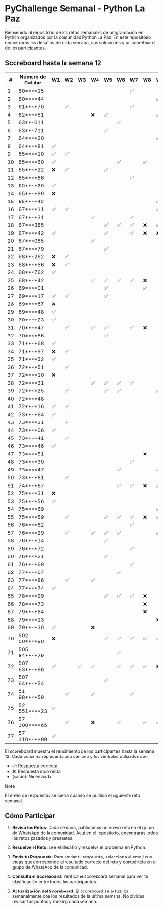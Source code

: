 # PyChallenge Semanal - Python La Paz

Bienvenido al repositorio de los retos semanales de programación en Python organizados por la comunidad Python La Paz. En este repositorio encontrarás los desafíos de cada semana, sus soluciones y un scoreboard de los participantes.

## Scoreboard hasta la semana 12

| #  | Número de Celular | W1 | W2 | W3 | W4 | W5 | W6 | W7 | W8 | W9 | W10| W11| W12| Score|
|----|-------------------|----|----|----|----|----|----|----|----|----|----|----|----|------|
| 1  | 60****15          |    |    |    |    |    |    | ✅ |    |    |    |    |    | 1    |
| 2  | 60****44          |    |    |    |    |    |    |    |    | ✅ |    |    |    | 1    |
| 3  | 61****70          |    | ✅ |    |    |    |    | ✅ |    |    |    |    |    | 2    |
| 4  | 62****51          |    |    |    | ❌ | ✅ |    |    |    | ✅ | ✅ | ✅ | ✅ | 5    |
| 5  | 63***011          |    |    |    |    |    | ✅ |    |    |    |    |    |    | 1    |
| 6  | 63***711          |    |    |    |    | ✅ |    |    |    |    |    |    |    | 1    |
| 7  | 64****20          |    |    |    |    |    |    |    |    | ✅ |    |    |    | 1    |
| 8  | 64****81          | ✅ |    |    |    |    |    |    |    |    |    |    |    | 1    |
| 9  | 65****10          | ✅ | ✅ |    |    |    |    |    |    |    |    |    |    | 2    |
| 10 | 65****60          | ✅ |    |    |    |    | ✅ |    | ✅ |    |    |    |    | 3    |
| 11 | 65****22          | ❌ | ✅ |    |    | ✅ |    |    |    |    |    |    |    | 2    |
| 12 | 65****66          |    |    |    |    |    |    | ✅ |    |    |    |    |    | 1    |
| 13 | 65****20          | ✅ |    |    |    |    |    |    |    |    |    |    |    | 1    |
| 14 | 65****99          | ❌ |    |    |    |    |    |    |    |    |    |    |    | 0    |
| 15 | 65****42          |    |    |    |    |    |    |    |    | ✅ |    |    |    | 1    |
| 16 | 67****11          | ✅ | ✅ |    |    |    |    |    |    | ✅ |    | ✅ |    | 4    |
| 17 | 67****31          |    |    |    | ✅ |    |    | ✅ |    |    |    |    |    | 2    |
| 18 | 67***385          |    |    |    |    | ✅ | ✅ | ✅ | ❌ | ✅ |    | ✅ |    | 5    |
| 19 | 67****42          | ✅ |    |    |    | ✅ |    | ✅ | ❌ | ❌ |    | ✅ |    | 4    |
| 20 | 67***085          |    |    |    | ✅ |    |    |    |    |    |    |    |    | 1    |
| 21 | 67****79          |    |    |    |    | ✅ |    |    |    |    |    |    |    | 1    |
| 22 | 68***262          | ❌ | ✅ |    |    |    |    |    |    |    |    |    |    | 1    |
| 23 | 68****56          | ❌ | ✅ |    |    |    |    |    |    |    |    |    |    | 1    |
| 24 | 68***762          | ✅ |    |    |    |    |    |    |    |    |    |    |    | 1    |
| 25 | 68****42          |    |    |    | ✅ | ✅ | ✅ | ✅ | ❌ |    |    |    |    | 4    |
| 26 | 69****01          |    |    |    |    | ✅ |    |    | ✅ |    |    |    |    | 2    |
| 27 | 69****17          | ✅ | ✅ |    |    | ✅ |    |    |    |    |    |    |    | 3    |
| 28 | 69****87          | ❌ |    |    |    |    |    |    |    |    |    |    |    | 0    |
| 29 | 69****48          | ✅ |    |    |    |    |    |    |    |    |    |    |    | 1    |
| 30 | 70****23          | ✅ |    |    |    |    |    |    |    |    |    |    |    | 1    |
| 31 | 70****47          |    | ✅ |    | ✅ | ✅ |    | ✅ | ❌ |    |    |    |    | 4    |
| 32 | 70****66          |    |    |    |    | ✅ |    |    |    |    |    |    |    | 1    |
| 33 | 71****68          | ✅ |    |    |    |    |    |    |    |    |    |    |    | 1    |
| 34 | 71****97          | ❌ | ✅ |    |    |    |    |    |    |    |    |    | ✅ | 2    |
| 35 | 71****32          | ✅ |    |    |    |    |    |    |    |    |    |    |    | 1    |
| 36 | 72****51          |    | ✅ |    |    |    |    |    |    |    |    |    |    | 1    |
| 37 | 72****10          | ❌ |    |    |    |    |    |    |    |    |    |    |    | 0    |
| 38 | 72****31          |    |    |    | ✅ | ✅ | ✅ | ✅ |    |    |    |    |    | 4    |
| 39 | 72****25          |    | ✅ |    |    | ✅ | ✅ |    |    | ✅ |    |    |    | 4    |
| 40 | 72****48          |    |    |    |    |    |    |    |    |    | ✅ | ✅ |    | 2    |
| 41 | 72****16          | ✅ | ✅ |    |    |    |    |    |    |    |    |    |    | 2    |
| 42 | 73****64          | ✅ |    |    |    |    |    |    |    |    |    |    |    | 1    |
| 43 | 73****31          |    | ✅ |    |    |    |    |    |    |    |    |    |    | 1    |
| 44 | 73****06          | ✅ |    |    |    |    |    |    |    |    |    |    |    | 1    |
| 45 | 73****41          |    | ✅ |    |    |    |    |    |    |    |    |    |    | 1    |
| 46 | 73****46          | ✅ |    |    |    |    |    |    |    |    |    |    |    | 1    |
| 47 | 73****51          |    |    |    |    |    |    |    | ❌ |    |    |    |    | 0    |
| 48 | 73****30          |    |    |    |    |    |    | ✅ |    |    |    |    |    | 1    |
| 49 | 73****47          |    |    |    |    |    | ✅ |    |    | ✅ |    |    |    | 2    |
| 50 | 73****81          |    | ✅ |    |    |    |    |    |    |    |    |    |    | 1    |
| 51 | 74****67          |    |    |    |    |    | ✅ | ✅ | ❌ | ✅ |    | ✅ | ✅ | 5    |
| 52 | 75****31          | ❌ |    |    |    |    |    |    |    |    |    |    |    | 0    |
| 53 | 75****56          | ✅ |    |    |    |    |    |    |    |    |    |    |    | 1    |
| 54 | 75****69          |    |    |    |    |    |    |    |    | ✅ |    |    |    | 1    |
| 55 | 75****59          |    | ✅ |    |    | ✅ | ✅ | ✅ | ❌ | ✅ | ✅ | ✅ |    | 7    |
| 56 | 76****62          |    |    |    |    |    |    | ✅ |    |    |    |    |    | 1    |
| 57 | 76****29          |    | ✅ |    | ✅ | ✅ | ✅ |    |    | ✅ |    | ✅ | ✅ | 7    |
| 58 | 76****14          |    |    |    |    | ✅ |    |    |    |    |    |    |    | 1    |
| 59 | 76****72          |    |    |    |    |    |    | ✅ |    |    |    |    |    | 1    |
| 60 | 76****21          |    |    |    |    | ✅ |    |    |    |    |    |    |    | 1    |
| 61 | 76****69          |    |    |    |    |    |    | ✅ |    |    |    |    |    | 1    |
| 62 | 77****67          |    |    |    |    |    | ✅ |    |    |    |    |    |    | 1    |
| 63 | 77****86          |    | ✅ |    | ✅ |    |    |    |    |    |    |    |    | 2    |
| 64 | 77****74          | ✅ |    |    |    |    |    |    |    |    |    |    |    | 1    |
| 65 | 78****99          |    |    |    |    | ✅ | ✅ | ✅ | ❌ |    |    |    |    | 3    |
| 66 | 78****73          |    |    |    |    |    |    |    | ❌ |    |    |    |    | 0    |
| 67 | 79****64          |    |    |    |    |    |    |    | ❌ |    |    |    |    | 0    |
| 68 | 79****13          |    |    |    |    |    |    |    |    | ❌ |    |    |    | 0    |
| 69 | 79****30          | ✅ |    |    | ❌ |    |    |    |    |    |    |    |    | 1    |
| 70 | 502 50****90      | ❌ |    |    |    | ✅ | ✅ | ✅ | ✅ | ✅ | ✅ | ✅ |    | 7    |
| 71 | 505 84****79      |    |    |    |    |    | ✅ |    |    |    |    |    |    | 1    |
| 72 | 507 63****96      | ✅ |    | ✅ | ✅ |    | ✅ | ✅ | ✅ | ❌ |    |    | ✅ | 7    |
| 73 | 507 64****54      |    |    |    |    | ✅ |    |    |    |    |    |    |    | 1    |
| 74 | 51 98****59       |    | ✅ |    | ✅ |    |    | ✅ |    |    |    |    |    | 3    |
| 75 | 52 551****23      | ✅ |    |    |    |    |    |    |    |    |    |    |    | 1    |
| 76 | 57 300****65      |    | ✅ |    | ❌ |    | ✅ |    | ✅ | ✅ |    |    |    | 4    |
| 77 | 57 310****99      | ✅ |    |    |    |    |    |    |    |    |    |    | ✅ | 2    |

El scoreboard muestra el rendimiento de los participantes hasta la semana 12. Cada columna representa una semana y los símbolos utilizados son:

- ✅: Respuesta correcta
- ❌: Respuesta incorrecta
- (vacío): No enviado


> [!NOTE]
> El envío de respuestas se cierra cuando se publica el siguiente reto semanal.


## Cómo Participar

1. **Revisa los Retos**: Cada semana, publicamos un nuevo reto en el grupo de WhatsApp de la comunidad. Aquí en el repositorio, encontrarás todos los retos pasados y presentes.

2. **Resuelve el Reto**: Lee el desafío y resuelve el problema en Python.

3. **Envía tu Respuesta**: Para enviar tu respuesta, selecciona el emoji que creas que corresponde al resultado correcto del reto y compártelo en el grupo de WhatsApp de la comunidad.

4. **Consulta el Scoreboard**: Verifica el scoreboard semanal para ver tu clasificación entre todos los participantes.

5. **Actualización del Scoreboard**: El scoreboard se actualiza semanalmente con los resultados de la última semana. No olvides revisar tus puntos y ranking cada semana.
